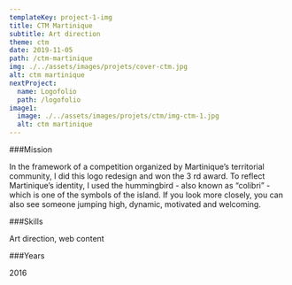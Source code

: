 ```yaml
---
templateKey: project-1-img
title: CTM Martinique
subtitle: Art direction
theme: ctm
date: 2019-11-05
path: /ctm-martinique
img: ./../assets/images/projets/cover-ctm.jpg
alt: ctm martinique
nextProject:
  name: Logofolio
  path: /logofolio
image1:
  image: ./../assets/images/projets/ctm/img-ctm-1.jpg
  alt: ctm martinique
---
```


<div class="mission">

###Mission

In the framework of a competition organized by Martinique’s territorial community, I did this logo redesign and won the 3 rd award. To reflect Martinique’s identity, I used the hummingbird - also known as “colibri” - which is one of the symbols of the island. If you look more closely, you can also see someone jumping high, dynamic, motivated and welcoming.

</div>

<div class="other">

###Skills

Art direction, web
content

###Years

2016

</div>
